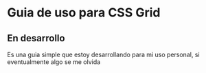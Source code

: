 # Guia de uso para CSS Grid

## En desarrollo

Es una guia simple que estoy desarrollando para mi uso personal, si eventualmente algo se me olvida